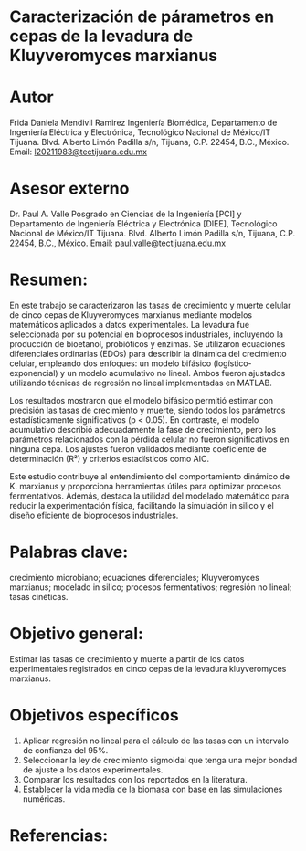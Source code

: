 # Caracterización de párametros en cepas de la levadura de Kluyveromyces marxianus
# Autor 
Frida Daniela Mendivil Ramirez
Ingeniería Biomédica, Departamento de Ingeniería Eléctrica y Electrónica, Tecnológico Nacional de México/IT Tijuana. Blvd. Alberto Limón Padilla s/n, Tijuana, C.P. 22454, B.C., México. Email: l20211983@tectijuana.edu.mx
# Asesor externo
Dr. Paul A. Valle
Posgrado en Ciencias de la Ingeniería [PCI] y Departamento de Ingeniería Eléctrica y Electrónica [DIEE], Tecnológico Nacional de México/IT Tijuana. Blvd. Alberto Limón Padilla s/n, Tijuana, C.P. 22454, B.C., México. Email: paul.valle@tectijuana.edu.mx
# Resumen:
En este trabajo se caracterizaron las tasas de crecimiento y muerte celular de cinco cepas de Kluyveromyces marxianus mediante modelos matemáticos aplicados a datos experimentales. La levadura fue seleccionada por su potencial en bioprocesos industriales, incluyendo la producción de bioetanol, probióticos y enzimas. Se utilizaron ecuaciones diferenciales ordinarias (EDOs) para describir la dinámica del crecimiento celular, empleando dos enfoques: un modelo bifásico (logístico-exponencial) y un modelo acumulativo no lineal. Ambos fueron ajustados utilizando técnicas de regresión no lineal implementadas en MATLAB.

Los resultados mostraron que el modelo bifásico permitió estimar con precisión las tasas de crecimiento y muerte, siendo todos los parámetros estadísticamente significativos (p < 0.05). En contraste, el modelo acumulativo describió adecuadamente la fase de crecimiento, pero los parámetros relacionados con la pérdida celular no fueron significativos en ninguna cepa. Los ajustes fueron validados mediante coeficiente de determinación (R²) y criterios estadísticos como AIC.

Este estudio contribuye al entendimiento del comportamiento dinámico de K. marxianus y proporciona herramientas útiles para optimizar procesos fermentativos. Además, destaca la utilidad del modelado matemático para reducir la experimentación física, facilitando la simulación in silico y el diseño eficiente de bioprocesos industriales.

# Palabras clave: 
crecimiento microbiano; ecuaciones diferenciales; Kluyveromyces marxianus; modelado in silico; procesos fermentativos; regresión no lineal; tasas cinéticas.
# Objetivo general:
Estimar las tasas de crecimiento y muerte a partir de los datos experimentales registrados en cinco cepas de la levadura kluyveromyces marxianus.

# Objetivos específicos
1. Aplicar regresión no lineal para el cálculo de las tasas con un intervalo de confianza del 95%.
2. Seleccionar la ley de crecimiento sigmoidal que tenga una mejor bondad de ajuste a los datos experimentales.
3. Comparar los resultados con los reportados en la literatura.
4. Establecer la vida media de la biomasa con base en las simulaciones numéricas.
# Referencias: 


